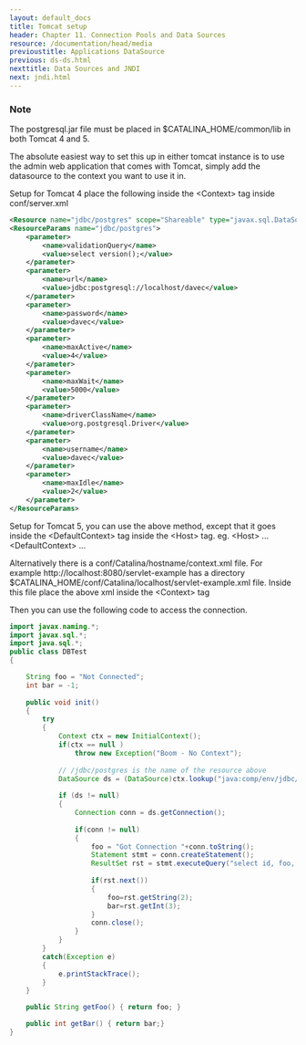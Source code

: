 ```yaml
---
layout: default_docs
title: Tomcat setup
header: Chapter 11. Connection Pools and Data Sources
resource: /documentation/head/media
previoustitle: Applications DataSource
previous: ds-ds.html
nexttitle: Data Sources and JNDI
next: jndi.html
---
```


### Note

The postgresql.jar file must be placed in $CATALINA_HOME/common/lib in both
Tomcat 4 and 5.

The absolute easiest way to set this up in either tomcat instance is to use the
admin web application that comes with Tomcat, simply add the datasource to the
context you want to use it in.

Setup for Tomcat 4 place the following inside the &lt;Context&gt; tag inside
conf/server.xml

```xml
<Resource name="jdbc/postgres" scope="Shareable" type="javax.sql.DataSource"/>
<ResourceParams name="jdbc/postgres">
	<parameter>
		<name>validationQuery</name>
		<value>select version();</value>
	</parameter>
	<parameter>
		<name>url</name>
		<value>jdbc:postgresql://localhost/davec</value>
	</parameter>
	<parameter>
		<name>password</name>
		<value>davec</value>
	</parameter>
	<parameter>
		<name>maxActive</name>
		<value>4</value>
	</parameter>
	<parameter>
		<name>maxWait</name>
		<value>5000</value>
	</parameter>
	<parameter>
		<name>driverClassName</name>
		<value>org.postgresql.Driver</value>
	</parameter>
	<parameter>
		<name>username</name>
		<value>davec</value>
	</parameter>
	<parameter>
		<name>maxIdle</name>
		<value>2</value>
	</parameter>
</ResourceParams>	
```

Setup for Tomcat 5, you can use the above method, except that it goes inside the
&lt;DefaultContext&gt; tag inside the &lt;Host&gt; tag. eg. &lt;Host&gt; ... &lt;DefaultContext&gt; ...

Alternatively there is a conf/Catalina/hostname/context.xml file. For example
http://localhost:8080/servlet-example has a directory $CATALINA_HOME/conf/Catalina/localhost/servlet-example.xml file. 
Inside this file place the above xml inside the &lt;Context&gt; tag

Then you can use the following code to access the connection.

```java
import javax.naming.*;
import javax.sql.*;
import java.sql.*;
public class DBTest 
{

	String foo = "Not Connected";
	int bar = -1;
    
	public void init() 
	{
		try
		{
			Context ctx = new InitialContext();
			if(ctx == null )
				throw new Exception("Boom - No Context");
	
			// /jdbc/postgres is the name of the resource above 
			DataSource ds = (DataSource)ctx.lookup("java:comp/env/jdbc/postgres");
	    
			if (ds != null) 
			{
				Connection conn = ds.getConnection();
	    
				if(conn != null) 
				{
					foo = "Got Connection "+conn.toString();
					Statement stmt = conn.createStatement();
					ResultSet rst = stmt.executeQuery("select id, foo, bar from testdata");
					
					if(rst.next())
					{
						foo=rst.getString(2);
						bar=rst.getInt(3);
					}
					conn.close();
				}
			}
		}
		catch(Exception e) 
		{
			e.printStackTrace();
		}
	}

	public String getFoo() { return foo; }

	public int getBar() { return bar;}
}
```
